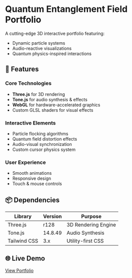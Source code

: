 # Quantum Entanglement Field Portfolio



A cutting-edge 3D interactive portfolio featuring:
- Dynamic particle systems
- Audio-reactive visualizations
- Quantum physics-inspired interactions

## 🚀 Features

### Core Technologies
- **Three.js** for 3D rendering
- **Tone.js** for audio synthesis & effects
- **WebGL** for hardware-accelerated graphics
- Custom GLSL shaders for visual effects

### Interactive Elements
- Particle flocking algorithms
- Quantum field distortion effects
- Audio-visual synchronization
- Custom cursor physics system

### User Experience
- Smooth animations
- Responsive design
- Touch & mouse controls

## 📦 Dependencies

| Library      | Version | Purpose                  |
|--------------|---------|--------------------------|
| Three.js     | r128    | 3D Rendering Engine      |
| Tone.js      | 14.8.49 | Audio Synthesis          |
| Tailwind CSS | 3.x     | Utility-first CSS        |

## 🌐 Live Demo
[View Portfolio](https://your-portfolio-domain.com)

